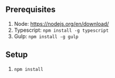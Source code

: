 ## Prerequisites
1. Node: https://nodejs.org/en/download/
2. Typescript: `npm install -g typescript`
3. Gulp: `npm install -g gulp`

## Setup
1. `npm install`